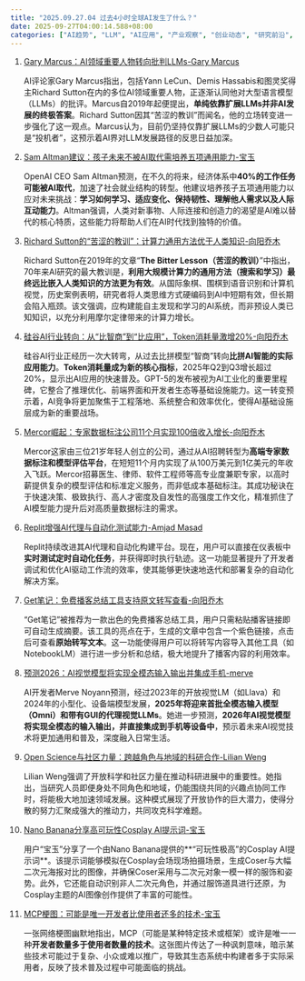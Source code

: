 ```yaml
---
title: "2025.09.27.04 过去4小时全球AI发生了什么？"
date: 2025-09-27T04:00:14.588+08:00
categories: ["AI趋势", "LLM", "AI应用", "产业观察", "创业动态", "研究前沿", "工具"]
---
```


1.  [Gary Marcus：AI领域重要人物转向批判LLMs-Gary Marcus](https://x.com/GaryMarcus/status/1971655431706890431)

    AI评论家Gary Marcus指出，包括Yann LeCun、Demis Hassabis和图灵奖得主Richard Sutton在内的多位AI领域重要人物，正逐渐认同他对大型语言模型（LLMs）的批评。Marcus自2019年起便提出，**单纯依靠扩展LLMs并非AI发展的终极答案**。Richard Sutton因其“苦涩的教训”而闻名，他的立场转变进一步强化了这一观点。Marcus认为，目前仍坚持仅靠扩展LLMs的少数人可能只是“投机者”，这预示着AI界对LLM发展路径的反思日益加深。

2.  [Sam Altman建议：孩子未来不被AI取代需培养五项通用能力-宝玉](https://x.com/dotey/status/1971650716839162261)

    OpenAI CEO Sam Altman预测，在不久的将来，经济体系中**40%的工作任务可能被AI取代**，加速了社会就业结构的转型。他建议培养孩子五项通用能力以应对未来挑战：**学习如何学习、适应变化、保持韧性、理解他人需求以及人际互动能力**。Altman强调，人类对新事物、人际连接和创造力的渴望是AI难以替代的核心特质，这些能力将帮助人们在AI时代找到独特的价值。

3.  [Richard Sutton的“苦涩的教训”：计算力通用方法优于人类知识-向阳乔木](https://x.com/vista8/status/1971624351381459033)

    Richard Sutton在2019年的文章“**The Bitter Lesson（苦涩的教训）**”中指出，70年来AI研究的最大教训是，**利用大规模计算力的通用方法（搜索和学习）最终远比嵌入人类知识的方法更为有效**。从国际象棋、围棋到语音识别和计算机视觉，历史案例表明，研究者将人类思维方式硬编码到AI中短期有效，但长期会陷入瓶颈。该文强调，应构建能自主发现和学习的AI系统，而非预设人类已知知识，以充分利用摩尔定律带来的计算力增长。

4.  [硅谷AI行业转向：从“比智商”到“比应用”，Token消耗量激增20%-向阳乔木](https://x.com/vista8/status/1971615576872358296)

    硅谷AI行业正经历一次大转弯，从过去比拼模型“智商”转向**比拼AI智能的实际应用能力**。**Token消耗量成为新的核心指标**，2025年Q2到Q3增长超过20%，显示出AI应用的快速普及。GPT-5的发布被视为AI工业化的重要里程碑，它整合了推理优化、前端界面和开发者生态等基础设施能力。这一转变预示着，AI竞争将更加聚焦于工程落地、系统整合和效率优化，使得AI基础设施层成为新的重要战场。

5.  [Mercor崛起：专家数据标注公司11个月实现100倍收入增长-向阳乔木](https://x.com/vista8/status/1971610968020140182)

    Mercor这家由三位21岁年轻人创立的公司，通过从AI招聘转型为**高端专家数据标注和模型评估平台**，在短短11个月内实现了从100万美元到1亿美元的年收入飞跃。Mercor招募医生、律师、软件工程师等高专业度兼职专家，以高时薪提供复杂的模型评估和标准定义服务，而非低成本基础标注。其成功秘诀在于快速决策、极致执行、高人才密度及自发性的高强度工作文化，精准抓住了AI模型能力提升后对高质量数据标注的需求。

6.  [Replit增强AI代理与自动化测试能力-Amjad Masad](https://x.com/amasad/status/1971627562641379764)

    Replit持续改进其AI代理和自动化构建平台。现在，用户可以直接在仪表板中**实时测试定时自动化任务**，并获得即时执行轨迹。这一功能显著提升了开发者调试和优化AI驱动工作流的效率，使其能够更快速地迭代和部署复杂的自动化解决方案。

7.  [Get笔记：免费播客总结工具支持原文转写查看-向阳乔木](https://x.com/vista8/status/1971626249132167270)

    “Get笔记”被推荐为一款出色的免费播客总结工具，用户只需粘贴播客链接即可自动生成摘要。该工具的亮点在于，生成的文章中包含一个紫色链接，点击后可查看**原始转写文本**。这一功能使得用户可以将转写内容导入其他工具（如NotebookLM）进行进一步分析和总结，极大地提升了播客内容的利用效率。

8.  [预测2026：AI视觉模型将实现全模态输入输出并集成手机-merve](https://x.com/mervenoyann/status/1971609249022464461)

    AI开发者Merve Noyann预测，经过2023年的开放视觉LM（如Llava）和2024年的小型化、设备端模型发展，**2025年将迎来首批全模态输入模型（Omni）和带有GUI的代理视觉LLMs**。她进一步预测，**2026年AI视觉模型将实现全模态的输入输出，并直接集成到手机等设备中**，预示着未来AI视觉技术将更加通用和普及，深度融入日常生活。

9.  [Open Science与社区力量：跨越角色与地域的科研合作-Lilian Weng](https://x.com/lilianweng/status/1971651942058487857)

    Lilian Weng强调了开放科学和社区力量在推动科研进展中的重要性。她指出，当研究人员即便身处不同角色和地域，仍能围绕共同的兴趣点协同工作时，将能极大地加速领域发展。这种模式展现了开放协作的巨大潜力，使得分散的努力汇聚成强大的推动力，共同攻克科学难题。

10. [Nano Banana分享高可玩性Cosplay AI提示词-宝玉](https://x.com/dotey/status/1971641776667771341)

    用户“宝玉”分享了一个由Nano Banana提供的**“可玩性极高”的Cosplay AI提示词**。该提示词能够模拟在Cosplay会场现场拍摄场景，生成Coser与大幅二次元海报对比的图像，并确保Coser采用与二次元对象一模一样的服饰和姿势。此外，它还能自动识别非人二次元角色，并通过服饰道具进行还原，为Cosplay主题的AI图像创作提供了丰富的可能性。

11. [MCP梗图：可能是唯一开发者比使用者还多的技术-宝玉](https://x.com/dotey/status/1971626371349991813)

    一张网络梗图幽默地指出，MCP（可能是某种特定技术或框架）或许是唯一一种**开发者数量多于使用者数量的技术**。这张图片传达了一种讽刺意味，暗示某些技术可能过于复杂、小众或难以推广，导致其生态系统中构建者多于实际采用者，反映了技术普及过程中可能面临的挑战。